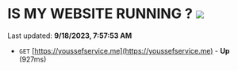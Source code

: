 # IS MY WEBSITE RUNNING ? [![](https://img.shields.io/static/v1?label=Sponsor&message=%E2%9D%A4&logo=GitHub&color=%23fe8e86)](https://github.com/sponsors/<username>)

Last updated: **9/18/2023, 7:57:53 AM**

- `GET` [https://youssefservice.me](https://youssefservice.me) - **Up** (927ms)
